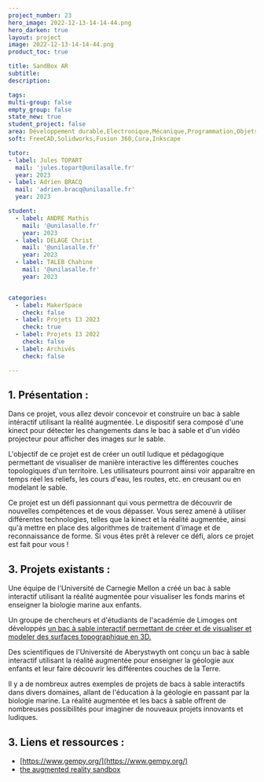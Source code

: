 ```yaml
---
project_number: 23
hero_image: 2022-12-13-14-14-44.png
hero_darken: true
layout: project
image: 2022-12-13-14-14-44.png
product_toc: true

title: SandBox AR
subtitle: 
description: 

tags: 
multi-group: false
empty_group: false
state_new: true
student_project: false
area: Développement durable,Electronique,Mécanique,Programmation,Objets connectés
soft: FreeCAD,Solidworks,Fusion 360,Cura,Inkscape

tutor:
- label: Jules TOPART
  mail: 'jules.topart@unilasalle.fr'
  year: 2023
- label: Adrien BRACQ
  mail: 'adrien.bracq@unilasalle.fr'
  year: 2023

student:
  - label: ANDRE Mathis
    mail: '@unilasalle.fr'
    year: 2023
  - label: DELAGE Christ
    mail: '@unilasalle.fr'
    year: 2023
  - label: TALEB Chahine
    mail: '@unilasalle.fr'
    year: 2023


categories:
  - label: MakerSpace
    check: false
  - label: Projets I3 2023
    check: true
  - label: Projets I3 2022
    check: false
  - label: Archivés
    check: false

---
```


## 1. Présentation : 

Dans ce projet, vous allez devoir concevoir et construire un bac à sable intéractif utilisant la réalité augmentée. Le dispositif sera composé d'une kinect pour détecter les changements dans le bac à sable et d'un vidéo projecteur pour afficher des images sur le sable.

L'objectif de ce projet est de créer un outil ludique et pédagogique permettant de visualiser de manière interactive les différentes couches topologiques d'un territoire. Les utilisateurs pourront ainsi voir apparaître en temps réel les reliefs, les cours d'eau, les routes, etc. en creusant ou en modelant le sable.

Ce projet est un défi passionnant qui vous permettra de découvrir de nouvelles compétences et de vous dépasser. Vous serez amené à utiliser différentes technologies, telles que la kinect et la réalité augmentée, ainsi qu'à mettre en place des algorithmes de traitement d'image et de reconnaissance de forme. Si vous êtes prêt à relever ce défi, alors ce projet est fait pour vous !

## 3. Projets existants :

Une équipe de l'Université de Carnegie Mellon a créé un bac à sable interactif utilisant la réalité augmentée pour visualiser les fonds marins et enseigner la biologie marine aux enfants. 

Un groupe de chercheurs et d'étudiants de l'académie de Limoges ont développés [un bac à sable interactif permettant de créer et de visualiser et modeler des surfaces topographique en 3D.](https://www.ac-limoges.fr/ar-sandbox-bac-a-sable-en-realite-augmentee-122975)

Des scientifiques de l'Université de Aberystwyth ont conçu un bac à sable interactif utilisant la réalité augmentée pour enseigner la géologie aux enfants et leur faire découvrir les différentes couches de la Terre.

Il y a de nombreux autres exemples de projets de bacs à sable interactifs dans divers domaines, allant de l'éducation à la géologie en passant par la biologie marine. La réalité augmentée et les bacs à sable offrent de nombreuses possibilités pour imaginer de nouveaux projets innovants et ludiques.

## 3. Liens et ressources :

- [https://www.gempy.org/](https://www.gempy.org/)
- [the augmented reality sandbox](https://eurogeologists.eu/the-augmented-reality-sandbox-an-innovative-tool-to-teach-geosciences-as-experienced-during-the-2021-researchers-night-wisenight-in-brussels/)